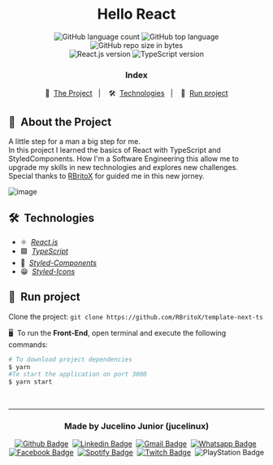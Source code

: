 <h1 align="center"> Hello React </h1>

<div align="center">
  <img alt="GitHub language count" src="https://img.shields.io/github/languages/count/jucelinux/my-react-site?color=yellow">

  <img alt="GitHub top language" src="https://img.shields.io/github/languages/top/jucelinux/my-react-site?color=yellow">

  <img alt="GitHub repo size in bytes" src="https://img.shields.io/github/repo-size/jucelinux/my-react-site?color=yellow">

  <br>

  <img alt="React.js version" src="https://img.shields.io/badge/React.js-v16.13.1-60dafb?style=flat&logoColor=60dafb&logo=react">

  <img alt="TypeScript version" src="https://img.shields.io/badge/TypeScript-v3.7.2-007acc?style=flat&logoColor=007acc&logo=typescript">
</div>

<h3 align="center">
  Index
</h3>

<p align="center">
  📝&nbsp; <a href="#-about-the-project">The Project</a>&nbsp;&nbsp;&nbsp;|&nbsp;&nbsp;&nbsp;
  🛠&nbsp; <a href="#-technologies">Technologies</a>&nbsp;&nbsp;&nbsp;|&nbsp;&nbsp;&nbsp;
  🏁&nbsp; <a href="#-run-project">Run project</a>
</p>

## 📝&nbsp; About the Project
A little step for a man a big step for me.
<br/>
In this project I learned the basics of React with TypeScript and StyledComponents. How I'm a Software Engineering this allow me to upgrade my skills in new technologies and explores new challenges.
<br/>
Special thanks to [RBritoX](https://github.com/RBritoX) for guided me in this new jorney.

![image](https://user-images.githubusercontent.com/3596584/92188092-03568a00-ee32-11ea-9650-595f3539c8fb.png)

## 🛠&nbsp; Technologies
- ⚛️&nbsp; *[React.js](https://reactjs.org/)*
- 🟪&nbsp; *[TypeScript](https://www.typescriptlang.org/)*
- 💅&nbsp; *[Styled-Components](https://styled-components.com/)*
- 😁&nbsp; *[Styled-Icons](https://styled-icons.js.org/)*

## 🏁&nbsp; Run project
Clone the project: `git clone https://github.com/RBritoX/template-next-ts`

🖥&nbsp; To run the **Front-End**, open terminal and execute the following commands:
````zsh
# To download project dependencies
$ yarn
#To start the application on port 3000
$ yarn start
````


<br>

---

<h3 align="center">
  Made by Jucelino Junior (jucelinux)
</h3>

<div align="center">

  [![Github Badge](https://img.shields.io/badge/-Github-242A2D?style=flat&logo=Github&logoColor=white&link=https://github.com/jucelinux)](https://github.com/jucelinux)&nbsp;
  [![Linkedin Badge](https://img.shields.io/badge/-LinkedIn-0077B5?style=flat&logo=Linkedin&logoColor=white&link=https://www.linkedin.com/in/jucelino-junior-80a23223/)](https://www.linkedin.com/in/jucelino-junior-80a23223/)&nbsp;
  [![Gmail Badge](https://img.shields.io/badge/-Gmail-c5392a?style=flat&logo=Gmail&logoColor=white&link=mailto:jucelino.qjr@gmail.com)](mailto:jucelino.qjr@gmail.com)&nbsp;
  [![Whatsapp Badge](https://img.shields.io/badge/-Whatsapp-2DB540?style=flat&labelColor=whatsapp&logo=whatsapp&logoColor=white&link=https://api.whatsapp.com/send?phone=5511941492703&text=Olá%20Jucelino!%20Vi%20seu%20perfil%20no%20Github%20e%20gostaria%20de%20entrar%20em%20contato%20com%20você)](https://api.whatsapp.com/send?phone=5511941492703&text=Olá%20Jucelino!%20Vi%20seu%20perfil%20no%20Github%20e%20gostaria%20de%20entrar%20em%20contato%20com%20você)&nbsp;
  [![Facebook Badge](https://img.shields.io/badge/-Facebook-1778F2?style=flat&logo=Facebook&logoColor=white&link=https://www.facebook.com/jucelinux.junior)](https://www.facebook.com/jucelinux.junior)&nbsp;
  [![Spotify Badge](https://img.shields.io/badge/-Spotify-1ED561?style=flat&logo=Spotify&logoColor=white&link=https://open.spotify.com/user/jucelinux1?si=_qP5ahrUS0aMlgefqAKJAg)](https://open.spotify.com/user/jucelinux1?si=_qP5ahrUS0aMlgefqAKJAg)&nbsp;
  [![Twitch Badge](https://img.shields.io/badge/-Twitch-9146FF?style=flat&logo=Twitch&logoColor=white&link=https://www.twitch.tv/jucelinux)](https://www.twitch.tv/jucelinux)&nbsp;
  ![PlayStation Badge](https://img.shields.io/badge/-PSN:juninhuking-1057A1?style=flat&logo=PlayStation&logoColor=white)
</div>
